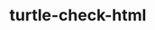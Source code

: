 # turtle-check-html


<!-- Security scan triggered at 2025-09-01 20:12:58 -->

<!-- Security scan triggered at 2025-09-02 05:47:23 -->

<!-- Security scan triggered at 2025-09-09 05:47:34 -->

<!-- Security scan triggered at 2025-09-09 05:51:38 -->

<!-- Security scan triggered at 2025-09-28 15:57:06 -->

<!-- Security scan triggered at 2025-09-28 16:01:05 -->